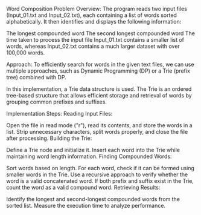 Word Composition Problem
Overview:
The program reads two input files (Input_01.txt and Input_02.txt), each containing a list of words sorted alphabetically. It then identifies and displays the following information:

The longest compounded word
The second longest compounded word
The time taken to process the input file
Input_01.txt contains a smaller list of words, whereas Input_02.txt contains a much larger dataset with over 100,000 words.

Approach:
To efficiently search for words in the given text files, we can use multiple approaches, such as Dynamic Programming (DP) or a Trie (prefix tree) combined with DP.

In this implementation, a Trie data structure is used. The Trie is an ordered tree-based structure that allows efficient storage and retrieval of words by grouping common prefixes and suffixes.

Implementation Steps:
Reading Input Files:

Open the file in read mode ("r"), read its contents, and store the words in a list.
Strip unnecessary characters, split words properly, and close the file after processing.
Building the Trie:

Define a Trie node and initialize it.
Insert each word into the Trie while maintaining word length information.
Finding Compounded Words:

Sort words based on length.
For each word, check if it can be formed using smaller words in the Trie.
Use a recursive approach to verify whether the word is a valid concatenated word.
If both prefix and suffix exist in the Trie, count the word as a valid compound word.
Retrieving Results:

Identify the longest and second-longest compounded words from the sorted list.
Measure the execution time to analyze performance.
